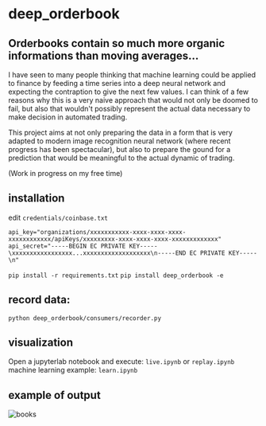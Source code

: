 # deep_orderbook
## Orderbooks contain so much more organic informations than moving averages... ##

I have seen to many people thinking that machine learning could be applied to finance by feeding a time series into a deep neural network and expecting the contraption to give the next few values.
I can think of a few reasons why this is a very naive approach that would not only be doomed to fail, but also that wouldn't possibly represent the actual data necessary to make decision in automated trading.

This project aims at not only preparing the data in a form that is very adapted to modern image recognition neural network (where recent progress has been spectacular), but also to prepare the gound for a prediction that would be meaningful to the actual dynamic of trading.


(Work in progress on my free time)

## installation

edit ` credentials/coinbase.txt `
```
api_key="organizations/xxxxxxxxxxx-xxxx-xxxx-xxxx-xxxxxxxxxxxx/apiKeys/xxxxxxxxx-xxxx-xxxx-xxxx-xxxxxxxxxxxxx"
api_secret="-----BEGIN EC PRIVATE KEY-----\xxxxxxxxxxxxxxxxx...xxxxxxxxxxxxxxxxxxx\n-----END EC PRIVATE KEY-----\n"
```

  ``` pip install -r requirements.txt ```
  ``` pip install deep_orderbook -e ```

## record data:
```
python deep_orderbook/consumers/recorder.py
```

## visualization
Open a jupyterlab notebook and execute: `live.ipynb` or `replay.ipynb`
machine learning example: `learn.ipynb`


## example of output

![books](https://raw.githubusercontent.com/gQuantCoder/deep_orderbook/master/images/01.png?raw=true "Orderbooks and alpha")
